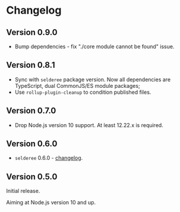 # Changelog

## Version 0.9.0

* Bump dependencies - fix "./core module cannot be found" issue.

## Version 0.8.1

* Sync with `selderee` package version. Now all dependencies are TypeScript, dual CommonJS/ES module packages;
* Use `rollup-plugin-cleanup` to condition published files.

## Version 0.7.0

* Drop Node.js version 10 support. At least 12.22.x is required.

## Version 0.6.0

* `selderee` 0.6.0 - [changelog](https://github.com/mxxii/selderee/blob/main/packages/selderee/CHANGELOG.md).

## Version 0.5.0

Initial release.

Aiming at Node.js version 10 and up.
